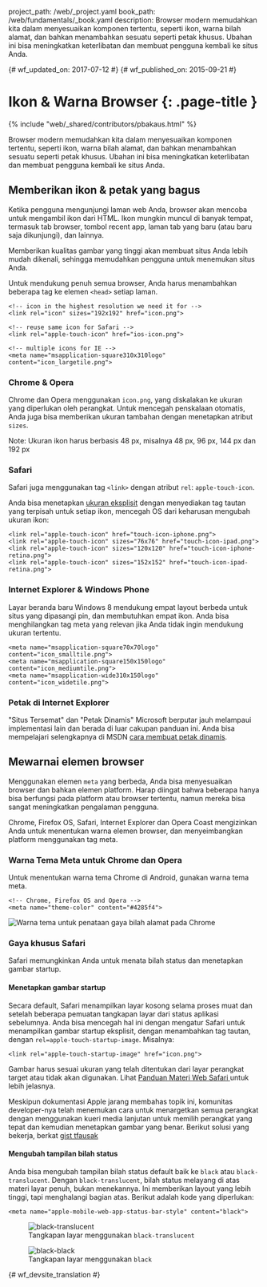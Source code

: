 project_path: /web/_project.yaml
book_path: /web/fundamentals/_book.yaml
description: Browser modern memudahkan kita dalam menyesuaikan komponen tertentu, seperti ikon, warna bilah alamat, dan bahkan menambahkan sesuatu seperti petak khusus. Ubahan ini bisa meningkatkan keterlibatan dan membuat pengguna kembali ke situs Anda.


{# wf_updated_on: 2017-07-12 #}
{# wf_published_on: 2015-09-21 #}

# Ikon & Warna Browser {: .page-title }

{% include "web/_shared/contributors/pbakaus.html" %}

Browser modern memudahkan kita dalam menyesuaikan komponen tertentu, seperti ikon, warna bilah alamat, dan bahkan menambahkan sesuatu seperti petak khusus. Ubahan ini bisa meningkatkan keterlibatan dan membuat pengguna kembali ke situs Anda.


## Memberikan ikon & petak yang bagus 

Ketika pengguna mengunjungi laman web Anda, browser akan mencoba untuk mengambil ikon dari HTML. Ikon mungkin muncul di banyak tempat, termasuk tab browser, tombol recent app, laman tab yang baru (atau baru saja dikunjungi), dan lainnya.

Memberikan kualitas gambar yang tinggi akan membuat situs Anda lebih mudah dikenali, sehingga
memudahkan pengguna untuk menemukan situs Anda. 

Untuk mendukung penuh semua browser, Anda harus menambahkan beberapa tag ke elemen `<head>`
setiap laman.


    <!-- icon in the highest resolution we need it for -->
    <link rel="icon" sizes="192x192" href="icon.png">
    
    <!-- reuse same icon for Safari -->
    <link rel="apple-touch-icon" href="ios-icon.png">
    
    <!-- multiple icons for IE -->
    <meta name="msapplication-square310x310logo" content="icon_largetile.png">
    

### Chrome & Opera

Chrome dan Opera menggunakan `icon.png`, yang diskalakan ke ukuran yang diperlukan oleh 
perangkat. Untuk mencegah penskalaan otomatis, Anda juga bisa memberikan ukuran 
tambahan dengan menetapkan atribut `sizes`.


Note: Ukuran ikon harus berbasis 48 px, misalnya 48 px, 96 px, 144 px dan 192 px

### Safari

Safari juga menggunakan tag `<link>` dengan atribut `rel`: `apple-touch-icon`.

Anda bisa menetapkan [ukuran eksplisit](https://developer.apple.com/library/ios/documentation/UserExperience/Conceptual/MobileHIG/IconMatrix.html#//apple_ref/doc/uid/TP40006556-CH27) 
dengan menyediakan tag tautan yang terpisah untuk setiap ikon, mencegah OS dari 
keharusan mengubah ukuran ikon:


    <link rel="apple-touch-icon" href="touch-icon-iphone.png">
    <link rel="apple-touch-icon" sizes="76x76" href="touch-icon-ipad.png">
    <link rel="apple-touch-icon" sizes="120x120" href="touch-icon-iphone-retina.png">
    <link rel="apple-touch-icon" sizes="152x152" href="touch-icon-ipad-retina.png">
    

### Internet Explorer & Windows Phone

Layar beranda baru Windows 8 mendukung empat layout berbeda untuk situs yang 
dipasangi pin, dan membutuhkan empat ikon. Anda bisa menghilangkan tag 
meta yang relevan jika Anda tidak ingin mendukung ukuran tertentu.


    <meta name="msapplication-square70x70logo" content="icon_smalltile.png">
    <meta name="msapplication-square150x150logo" content="icon_mediumtile.png">
    <meta name="msapplication-wide310x150logo" content="icon_widetile.png">
    

### Petak di Internet Explorer

"Situs Tersemat" dan "Petak Dinamis" Microsoft berputar jauh melampaui 
implementasi lain dan berada di luar cakupan panduan ini. Anda bisa mempelajari selengkapnya
di MSDN
[cara membuat petak dinamis](//msdn.microsoft.com/en-us/library/ie/dn455115(v=vs.85).aspx).


## Mewarnai elemen browser

Menggunakan elemen `meta` yang berbeda, Anda bisa menyesuaikan browser dan 
bahkan elemen platform. Harap diingat bahwa beberapa hanya bisa berfungsi pada
platform atau browser tertentu, namun mereka bisa sangat meningkatkan pengalaman pengguna. 

Chrome, Firefox OS, Safari, Internet Explorer dan Opera Coast mengizinkan Anda untuk menentukan 
warna elemen browser, dan menyeimbangkan platform menggunakan tag meta.

### Warna Tema Meta untuk Chrome dan Opera

Untuk menentukan warna tema Chrome di Android, gunakan warna tema meta.

    <!-- Chrome, Firefox OS and Opera -->
    <meta name="theme-color" content="#4285f4">
    

<img src="imgs/theme-color.png" alt="Warna tema untuk penataan gaya bilah alamat pada Chrome">

### Gaya khusus Safari

Safari memungkinkan Anda untuk menata bilah status dan menetapkan gambar startup.

#### Menetapkan gambar startup

Secara default, Safari menampilkan layar kosong selama proses muat dan setelah beberapa pemuatan
tangkapan layar dari status aplikasi sebelumnya. Anda bisa mencegah hal ini dengan
mengatur Safari untuk menampilkan gambar startup eksplisit, dengan menambahkan tag tautan, dengan
`rel=apple-touch-startup-image`. Misalnya:


    <link rel="apple-touch-startup-image" href="icon.png">
    

Gambar harus sesuai ukuran yang telah ditentukan dari layar perangkat target atau
tidak akan digunakan. Lihat
[Panduan Materi Web Safari ](//developer.apple.com/library/ios/documentation/AppleApplications/Reference/SafariWebContent/ConfiguringWebApplications/ConfiguringWebApplications.html)
untuk lebih jelasnya.

Meskipun dokumentasi Apple jarang membahas topik ini, komunitas developer-nya
telah menemukan cara untuk menargetkan semua perangkat dengan menggunakan kueri media lanjutan untuk
memilih perangkat yang tepat dan kemudian menetapkan gambar yang benar. Berikut
solusi yang bekerja, berkat [gist tfausak](//gist.github.com/tfausak/2222823)

#### Mengubah tampilan bilah status

Anda bisa mengubah tampilan bilah status default baik ke `black` atau
`black-translucent`. Dengan `black-translucent`, bilah status melayang di atas
materi layar penuh, bukan menekannya. Ini memberikan layout
yang lebih tinggi, tapi menghalangi bagian atas.  Berikut adalah kode yang diperlukan:


    <meta name="apple-mobile-web-app-status-bar-style" content="black">
    
<div class="attempt-left">
  <figure>
    <img src="imgs/status-bar-translucent.png" srcset="imgs/status-bar-translucent.png 1x, imgs/status-bar-translucent-2x.png 2x" alt="black-translucent">
    <figcaption>Tangkapan layar menggunakan <code>black-translucent</code></figcaption>
  </figure>
</div>
<div class="attempt-right">
  <figure>
    <img src="imgs/status-bar-black.png" srcset="imgs/status-bar-black.png 1x, imgs/status-bar-black-2x.png 2x" alt="black-black">
    <figcaption>Tangkapan layar menggunakan <code>black</code></figcaption>
  </figure>
</div>

<div style="clear:both;"></div>




{# wf_devsite_translation #}
